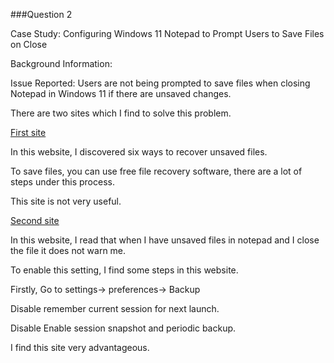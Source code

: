 ###Question 2

Case Study: Configuring Windows 11 Notepad to Prompt Users to Save Files on Close

Background Information:

Issue Reported: Users are not being prompted to save files when closing Notepad in Windows 11 if there are unsaved changes.

There are two sites which I find to solve this problem.

[First site](https://www.easeus.com/file-recovery/recover-unsaved-deleted-lost-notepad-text-document.html?srsltid=AfmBOoo2wpmvCANoORLqZlLJDFT0QiMf9hDp9SGri1PKTQeqDISAB4pn)

In this website, I discovered six ways to recover unsaved files.

To save files, you can use free file recovery software, there are a lot of steps under this process.

This site is not very useful.

[Second site](https://superuser.com/questions/1689266/warning-for-unsaved-files-in-notepadpp)

In this website, I read that when I have unsaved files in notepad and I close the file it does not warn me.

To enable this setting, I find some steps in this website.

Firstly, Go to settings-> preferences-> Backup

Disable remember current session for next launch.

Disable Enable session snapshot and periodic backup.

I find this site very advantageous.

